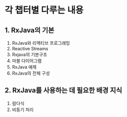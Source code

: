 # 각 챕터별 다루는 내용 

## 1. RxJava의 기본
1. RxJava와 리액티브 프로그래밍
2. Reactive Streams
3. Rxjava의 기본구조
4. 마블 다이어그램
5. RxJava 예제
6. RxJava의 전체 구성

## 2. RxJava를 사용하는 데 필요한 배경 지식
1. 람다식
2. 비동기 처리 

